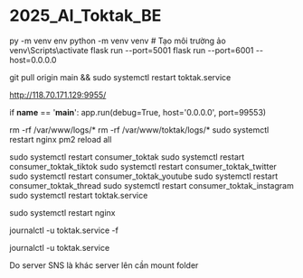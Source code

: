 # 2025_AI_Toktak_BE
py -m venv env
python -m venv venv  # Tạo môi trường ảo
venv\Scripts\activate
flask run --port=5001
flask run --port=6001 --host=0.0.0.0


git pull origin main && sudo systemctl restart toktak.service


http://118.70.171.129:9955/
    

if __name__ == '__main__':
    app.run(debug=True, host='0.0.0.0', port=99553)



 
rm -rf /var/www/logs/*
rm -rf /var/www/toktak/logs/*
sudo systemctl restart nginx 
pm2 reload all

sudo systemctl restart consumer_toktak
sudo systemctl restart consumer_toktak_tiktok
sudo systemctl restart consumer_toktak_twitter
sudo systemctl restart consumer_toktak_youtube
sudo systemctl restart consumer_toktak_thread
sudo systemctl restart consumer_toktak_instagram
sudo systemctl restart toktak.service

sudo systemctl restart nginx 



journalctl -u toktak.service -f


journalctl -u toktak.service


Do server SNS là khác server lên cần mount folder 

